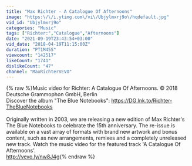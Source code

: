 ```yaml
---
title: "Max Richter - A Catalogue Of Afternoons"
image: "https:\/\/i.ytimg.com\/vi\/Ubjylmxrj9o\/hqdefault.jpg"
vid_id: "Ubjylmxrj9o"
categories: "Music"
tags: ["Richter:","Catalogue","Afternoons"]
date: "2021-09-19T23:43:54+03:00"
vid_date: "2018-04-19T11:15:00Z"
duration: "PT1M45S"
viewcount: "142517"
likeCount: "1741"
dislikeCount: "47"
channel: "MaxRichterVEVO"
---
```

{% raw %}Music video for Richter: A Catalogue Of Afternoons. © 2018 Deutsche Grammophon GmbH, Berlin<br />Discover the album &quot;The Blue Notebooks&quot;: <a rel="nofollow" target="blank" href="https://DG.lnk.to/Richter-TheBlueNotebooks">https://DG.lnk.to/Richter-TheBlueNotebooks</a><br /><br />Originally written in 2003, we are releasing a new edition of Max Richter's The Blue Notebooks to celebrate the 15th anniversary. The re-issue is available on a vast array of formats with brand new artwork and bonus content, such as new arrangements, remixes and a completely unreleased new track. Watch the music video for the featured track 'A Catalogue Of Afternoons'.<br /><a rel="nofollow" target="blank" href="http://vevo.ly/nw8J4g">http://vevo.ly/nw8J4g</a>{% endraw %}
